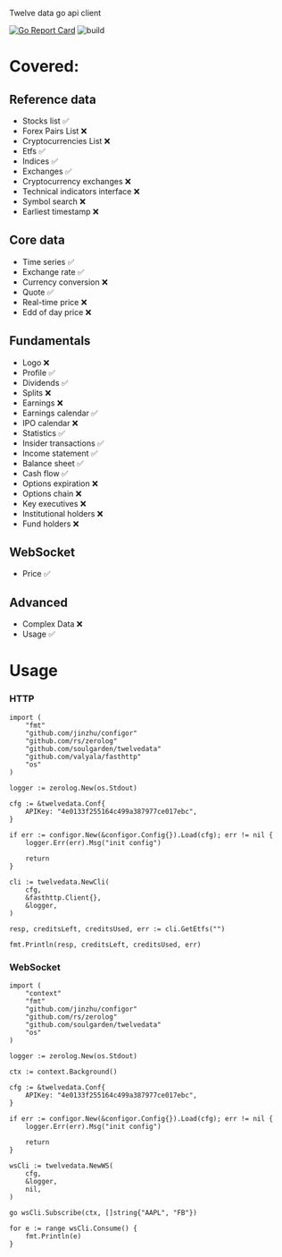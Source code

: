 Twelve data go api client

[![Go Report Card](https://goreportcard.com/badge/github.com/soulgarden/twelvedata)](https://goreportcard.com/report/github.com/soulgarden/twelvedata)
![build](https://github.com/soulgarden/twelvedata/actions/workflows/main.yml/badge.svg)


# Covered:

## Reference data

* Stocks list                    ✅
* Forex Pairs List               ❌
* Cryptocurrencies List          ❌
* Etfs                           ✅
* Indices                        ✅
* Exchanges                      ✅
* Cryptocurrency exchanges       ❌
* Technical indicators interface ❌
* Symbol search                  ❌
* Earliest timestamp             ❌


## Core data

* Time series          ✅
* Exchange rate        ✅
* Currency conversion  ❌
* Quote                ✅
* Real-time price      ❌
* Edd of day price     ❌

## Fundamentals

* Logo                  ❌
* Profile               ✅
* Dividends             ✅
* Splits                ❌
* Earnings              ❌
* Earnings calendar     ✅
* IPO calendar          ❌
* Statistics            ✅
* Insider transactions  ✅
* Income statement      ✅
* Balance sheet         ✅
* Cash flow             ✅
* Options expiration    ❌
* Options chain         ❌
* Key executives        ❌
* Institutional holders ❌
* Fund holders          ❌

## WebSocket

* Price ✅

## Advanced

* Complex Data ❌
* Usage        ✅


# Usage

### HTTP

    import (
        "fmt"
        "github.com/jinzhu/configor"
        "github.com/rs/zerolog"
        "github.com/soulgarden/twelvedata"
        "github.com/valyala/fasthttp"
        "os"
    )

    logger := zerolog.New(os.Stdout)
    
    cfg := &twelvedata.Conf{
        APIKey: "4e0133f255164c499a387977ce017ebc",
    }
    
    if err := configor.New(&configor.Config{}).Load(cfg); err != nil {
        logger.Err(err).Msg("init config")
        
        return
    }
    
    cli := twelvedata.NewCli(
        cfg,
        &fasthttp.Client{},
        &logger,
    )
    
    resp, creditsLeft, creditsUsed, err := cli.GetEtfs("")
    
    fmt.Println(resp, creditsLeft, creditsUsed, err)

### WebSocket

    import (
        "context"
        "fmt"
        "github.com/jinzhu/configor"
        "github.com/rs/zerolog"
        "github.com/soulgarden/twelvedata"
        "os"
    )

    logger := zerolog.New(os.Stdout)

    ctx := context.Background()
    
    cfg := &twelvedata.Conf{
        APIKey: "4e0133f255164c499a387977ce017ebc",
    }
    
    if err := configor.New(&configor.Config{}).Load(cfg); err != nil {
        logger.Err(err).Msg("init config")
    
        return
    }
    
    wsCli := twelvedata.NewWS(
        cfg,
        &logger,
        nil,
    )
    
    go wsCli.Subscribe(ctx, []string{"AAPL", "FB"})
    
    for e := range wsCli.Consume() {
        fmt.Println(e)
    }